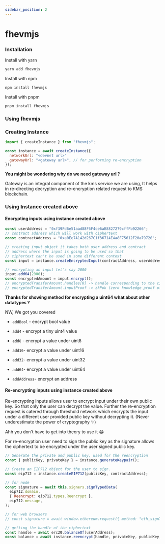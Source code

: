```yaml
---
sidebar_position: 2
---
```


# fhevmjs

### Installation

Install with yarn

```bash
yarn add fhevmjs
```

Install with npm

```bash
npm install fhevmjs
```

Install with pnpm
```bash
pnpm install fhevmjs
```

### Using fhevmjs

### Creating Instance 

```js
import { createInstance } from "fhevmjs";

const instance = await createInstance({
  networkUrl: "<devnet url>"
  gatewayUrl: "<gateway url>", // for performing re-encryption
});
```

**You might be wondering why do we need gateway url ?**

Gateway is an integral component of the kms service we are using, It helps in re-directing decryption and re-encryption related request to KMS blockchain.

### Using Instance created above

#### Encrypting inputs using instance created above

```js
const userAddress = "0xf39Fd6e51aad88F6F4ce6aB8827279cffFb92266";
// contract address which will work with ciphertext
const contractAddress = "0xa0Ee7A142d267C1f36714E4a8F75612F20a79720";

// creating input object it takes both user address and contract 
// address where the input is going to be used so that 
// ciphertext can't be used in some different context
const input = instance.createEncryptedInput(contractAddress, userAddress);

// encrypting an input let's say 2000
input.add64(2000);
const encryptedAmount = input.encrypt();
// encryptedTransferAmount.handles[0] -> handle corresponding to the ciphertext
// encryptedTransferAmount.inputProof -> zkPok (zero knowledge proof of knowledge) of ciphertext 
```

**Thanks for showing method for encrypting a uint64 what about other datatypes ?**

NW, We got you covered 

- `addBool` - encrypt bool value

- `add4` - encrypt a tiny uint4 value

- `add8` - encrypt a value under uint8
- `add16`- encrypt a value under uint16
- `add32`- encrypt a value under uint32
- `add64`- encrypt a value under uint64
- `addAddress`- encrypt an address

#### Re-encrypting inputs using instance created above

Re-encrypting inputs allows user to encrypt input under their own public key. So that only the user can decrypt the value. Further the re-encryption request is catered through threshold network which encrypts the input under a different user provided public key without decrypting it. (Never underestimate the power of cryptography ✨)

Ahh you don't have to get into theory to use it 😂

For re-encryption user need to sign the public key as the signature allows the ciphertext to be encrypted under the user signed public key.

```js
// Generate the private and public key, used for the reencryption
const { publicKey, privateKey } = instance.generateKeypair();

// Create an EIP712 object for the user to sign.
const eip712 = instance.createEIP712(publicKey, contractAddress);

// for node
const signature = await this.signers.signTypedData(
  eip712.domain,
  { Reencrypt: eip712.types.Reencrypt },
  eip712.message,
);

// for web browsers
// const signature = await window.ethereum.request({ method: "eth_signTypedData_v4", params });

// getting the handle of the ciphertext
const handle = await erc20.balanceOf(userAddress); 
const balance = await instance.reencrypt(handle, privateKey, publicKey, signature, contractAddress, userAddress);
```



